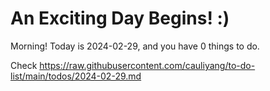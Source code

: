 # An Exciting Day Begins! :)

Morning! Today is 2024-02-29, and you have 0 things to do.

Check https://raw.githubusercontent.com/cauliyang/to-do-list/main/todos/2024-02-29.md